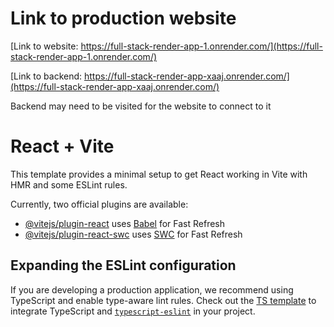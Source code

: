 # Link to production website

[Link to website: https://full-stack-render-app-1.onrender.com/](https://full-stack-render-app-1.onrender.com/)


[Link to backend: https://full-stack-render-app-xaaj.onrender.com/](https://full-stack-render-app-xaaj.onrender.com/) 

Backend may need to be visited for the website to connect to it


# React + Vite

This template provides a minimal setup to get React working in Vite with HMR and some ESLint rules.

Currently, two official plugins are available:

- [@vitejs/plugin-react](https://github.com/vitejs/vite-plugin-react/blob/main/packages/plugin-react/README.md) uses [Babel](https://babeljs.io/) for Fast Refresh
- [@vitejs/plugin-react-swc](https://github.com/vitejs/vite-plugin-react-swc) uses [SWC](https://swc.rs/) for Fast Refresh

## Expanding the ESLint configuration

If you are developing a production application, we recommend using TypeScript and enable type-aware lint rules. Check out the [TS template](https://github.com/vitejs/vite/tree/main/packages/create-vite/template-react-ts) to integrate TypeScript and [`typescript-eslint`](https://typescript-eslint.io) in your project.
